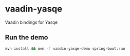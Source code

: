 # vaadin-yasqe
Vaadin bindings for Yasqe


## Run the demo

```bash
mvn install && mvn -f vaadin-yasqe-demo spring-boot:run
```

